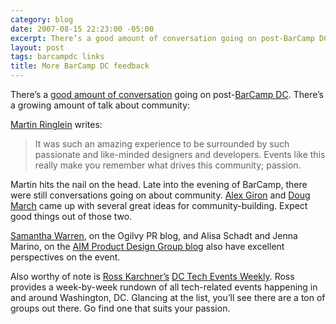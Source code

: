 ```yaml
---
category: blog
date: 2007-08-15 22:23:00 -05:00
excerpt: There’s a good amount of conversation going on post-BarCamp DC.
layout: post
tags: barcampdc links
title: More BarCamp DC feedback
---
```


There’s a [good amount of conversation](http://technorati.com/posts/tag/barcampdc) going on post-[BarCamp DC](http://barcampdc.org/). There’s a growing amount of talk about community:

[Martin Ringlein](http://blog.marylandmedia.com/2007/08/what-i-learned-at-barcampdc-2007/) writes:

> It was such an amazing experience to be surrounded by such passionate and like-minded designers and developers. Events like this really make you remember what drives this community; passion.

Martin hits the nail on the head. Late into the evening of BarCamp, there were still conversations going on about community. [Alex Giron](http://www.cssbeauty.com/) and [Doug March](http://www.doug-march.com/) came up with several great ideas for community-building. Expect good things out of those two.

[Samantha Warren](http://blog.ogilvypr.com/?p=233), on the Ogilvy PR blog, and Alisa Schadt and Jenna Marino, on the [AIM Product Design Group blog](http://design.aim.com/?p=318) also have excellent perspectives on the event.

Also worthy of note is [Ross Karchner’s](http://rossnotes.com/) [DC Tech Events Weekly](http://www.dctechevents.com/). Ross provides a week-by-week rundown of all tech-related events happening in and around Washington, DC. Glancing at the list, you’ll see there are a ton of groups out there. Go find one that suits your passion.